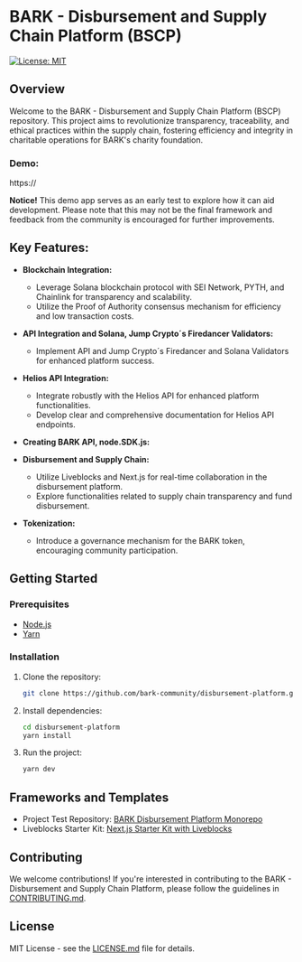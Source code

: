 # BARK - Disbursement and Supply Chain Platform (BSCP)

[![License: MIT](https://img.shields.io/badge/License-MIT-yellow.svg)](https://opensource.org/licenses/MIT)

## Overview

Welcome to the BARK - Disbursement and Supply Chain Platform (BSCP) repository. This project aims to revolutionize transparency, traceability, and ethical practices within the supply chain, fostering efficiency and integrity in charitable operations for BARK's charity foundation.

### Demo:

https://

**Notice!** This demo app serves as an early test to explore how it can aid development. Please note that this may not be the final framework and feedback from the community is encouraged for further improvements.

## Key Features:

- **Blockchain Integration:**
  - Leverage Solana blockchain protocol with SEI Network, PYTH, and Chainlink for transparency and scalability.
  - Utilize the Proof of Authority consensus mechanism for efficiency and low transaction costs.

- **API Integration and Solana, Jump Crypto´s Firedancer Validators:**
  - Implement API and Jump Crypto´s Firedancer and Solana Validators for enhanced platform success.

- **Helios API Integration:**
  - Integrate robustly with the Helios API for enhanced platform functionalities.
  - Develop clear and comprehensive documentation for Helios API endpoints.

- **Creating BARK API, node.SDK.js:**

- **Disbursement and Supply Chain:**
  - Utilize Liveblocks and Next.js for real-time collaboration in the disbursement platform.
  - Explore functionalities related to supply chain transparency and fund disbursement.

- **Tokenization:**
  - Introduce a governance mechanism for the BARK token, encouraging community participation.

## Getting Started

### Prerequisites

- [Node.js](https://nodejs.org/)
- [Yarn](https://yarnpkg.com/)

### Installation

1. Clone the repository:
   ```bash
   git clone https://github.com/bark-community/disbursement-platform.git
   ```

2. Install dependencies:
   ```bash
   cd disbursement-platform
   yarn install
   ```

3. Run the project:
   ```bash
   yarn dev
   ```

## Frameworks and Templates

- Project Test Repository: [BARK Disbursement Platform Monorepo](https://github.com/bark-community/disbursement-platform-monorepo)
- Liveblocks Starter Kit: [Next.js Starter Kit with Liveblocks](https://nextjs-starter-kit.liveblocks.app/)

## Contributing

We welcome contributions! If you're interested in contributing to the BARK - Disbursement and Supply Chain Platform, please follow the guidelines in [CONTRIBUTING.md](CONTRIBUTING.md).

## License

MIT License - see the [LICENSE.md](LICENSE.md) file for details.
